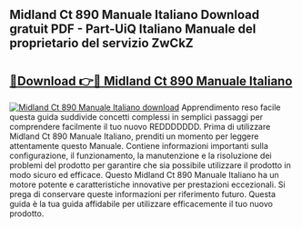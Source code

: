 ## Midland Ct 890 Manuale Italiano Download gratuit PDF - Part-UiQ Italiano Manuale del proprietario del servizio ZwCkZ

# <h2><a href="http://dfgfqp.blite.top/?on=Midland+Ct+890+Manuale+Italiano">🔗Download 👉🔴 Midland Ct 890 Manuale Italiano</a></h2>

[![Midland Ct 890 Manuale Italiano download](https://i.imgur.com/lujVjoI.png)](http://dfgfqp.blite.top/?on=Midland+Ct+890+Manuale+Italiano)
Apprendimento reso facile questa guida suddivide concetti complessi in semplici passaggi per comprendere facilmente il tuo nuovo REDDDDDDD. Prima di utilizzare Midland Ct 890 Manuale Italiano, prenditi un momento per leggere attentamente questo Manuale. Contiene informazioni importanti sulla configurazione, il funzionamento, la manutenzione e la risoluzione dei problemi del prodotto per garantire che sia possibile utilizzare il prodotto in modo sicuro ed efficace. Questo Midland Ct 890 Manuale Italiano ha un motore potente e caratteristiche innovative per prestazioni eccezionali. Si prega di conservare queste informazioni per riferimento futuro. Questa guida è la tua guida affidabile per utilizzare efficacemente il tuo nuovo prodotto.

